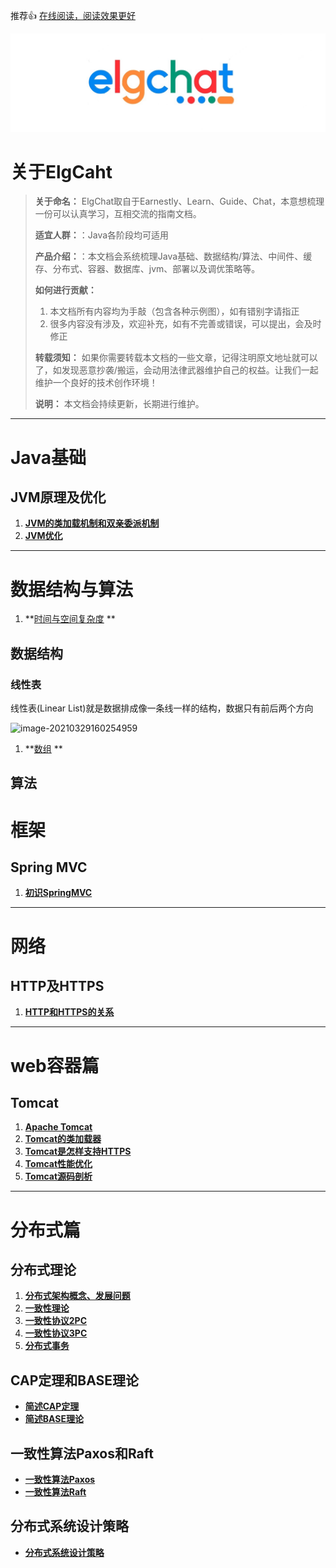 推荐👍 [在线阅读，阅读效果更好](http://elgchat.com)

![](assets/1B61E8B8-8862-4EC7-AA02-BDEEA16F666D.png)

# 关于ElgCaht

> **关于命名：** ElgChat取自于Earnestly、Learn、Guide、Chat，本意想梳理一份可以认真学习，互相交流的指南文档。
> 
> **适宜人群：**：Java各阶段均可适用
> 
> **产品介绍：**：本文档会系统梳理Java基础、数据结构/算法、中间件、缓存、分布式、容器、数据库、jvm、部署以及调优策略等。
> 
> **如何进行贡献：** 
>   1. 本文档所有内容均为手敲（包含各种示例图），如有错别字请指正
>   2. 很多内容没有涉及，欢迎补充，如有不完善或错误，可以提出，会及时修正
>   
> **转载须知：** 如果你需要转载本文档的一些文章，记得注明原文地址就可以了，如发现恶意抄袭/搬运，会动用法律武器维护自己的权益。让我们一起维护一个良好的技术创作环境！
> 
> **说明：** 本文档会持续更新，长期进行维护。

****
# Java基础

## JVM原理及优化
  1. **[JVM的类加载机制和双亲委派机制](docs/jvm/JVM的类加载机制和双亲委派机制.md)**
  2. **[JVM优化](docs/jvm/JVM优化.md)**

****

# 数据结构与算法

1.  **[时间与空间复杂度](docs/algorithm/时间与空间复杂度.md) **

## 数据结构

### 线性表

线性表(Linear List)就是数据排成像一条线一样的结构，数据只有前后两个方向

![image-20210329160254959](https://elgchat-oss.oss-accelerate.aliyuncs.com/elgchat/2021_03_29/image-20210329160254959.png)

1. **[数组](docs/algorithm/数组.md) **

## 算法



# 框架

## Spring MVC
 1. **[初识SpringMVC](docs/springmvc/初识SpringMVC.md)** 

****
# 网络

## HTTP及HTTPS

  1. **[HTTP和HTTPS的关系](docs/network/HTTP和HTTPS的关系.md)**

****
# web容器篇

## Tomcat
1.  **[Apache Tomcat](docs/webContainer/Apache%20Tomcat.md)** 
2.  **[Tomcat的类加载器](docs/webContainer/Tomcat的类加载器.md)** 
3.  **[Tomcat是怎样支持HTTPS](docs/webContainer/Tomcat是怎样支持HTTPS.md)** 
4.  **[Tomcat性能优化](docs/webContainer/Tomcat性能优化.md)** 
5.  **[Tomcat源码剖析](docs/webContainer/Tomcat源码剖析.md)** 


****
# 分布式篇

## 分布式理论

  1. **[分布式架构概念、发展问题](docs/distributed/分布式架构概念、发展问题.md)**
  2. **[一致性理论](docs/distributed/一致性理论.md)**
  3. **[一致性协议2PC](docs/distributed/一致性协议2PC.md)**
  4. **[一致性协议3PC](docs/distributed/一致性协议3PC.md)**
  5. **[分布式事务](docs/distributed/分布式事务.md)**

## CAP定理和BASE理论
  * **[简述CAP定理](docs/distributed/分布式CAP定理.md)**
  * **[简述BASE理论](docs/distributed/分布式BASE理论.md)**

## 一致性算法Paxos和Raft 
  * **[一致性算法Paxos](docs/distributed/一致性算法Paxos.md)**
  * **[一致性算法Raft](docs/distributed/一致性算法Raft.md)**

## 分布式系统设计策略
  * **[分布式系统设计策略](docs/distributed/分布式系统设计策略.md)**

